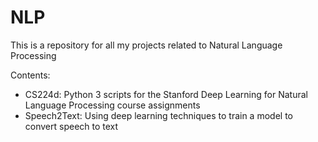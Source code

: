 # NLP
This is a repository for all my projects related to Natural Language Processing

Contents:
- CS224d: Python 3 scripts for the Stanford Deep Learning for Natural Language Processing course assignments 
- Speech2Text: Using deep learning techniques to train a model to convert speech to text 

